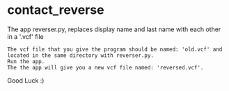 # contact_reverse

The app reverser.py, replaces display name and last name with each other in a '.vcf' file

    The vcf file that you give the program should be named: 'old.vcf' and located in the same directory with reverser.py.
    Run the app.
    The the app will give you a new vcf file named: 'reversed.vcf'.

Good Luck :)
